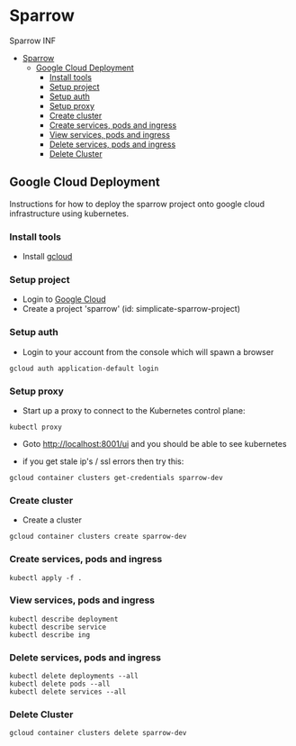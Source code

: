 # Sparrow
Sparrow INF

<!-- TOC -->

- [Sparrow](#sparrow)
    - [Google Cloud Deployment](#google-cloud-deployment)
        - [Install tools](#install-tools)
        - [Setup project](#setup-project)
        - [Setup auth](#setup-auth)
        - [Setup proxy](#setup-proxy)
        - [Create cluster](#create-cluster)
        - [Create services, pods and ingress](#create-services-pods-and-ingress)
        - [View services, pods and ingress](#view-services-pods-and-ingress)
        - [Delete services, pods and ingress](#delete-services-pods-and-ingress)
        - [Delete Cluster](#delete-cluster)

<!-- /TOC -->

## Google Cloud Deployment
Instructions for how to deploy the sparrow project onto google cloud infrastructure using kubernetes.

### Install tools
 - Install [gcloud](https://www.google.com.au/url?sa=t&rct=j&q=&esrc=s&source=web&cd=1&cad=rja&uact=8&ved=0ahUKEwjXr5P4i4bQAhWCJ5QKHWY5B40QFggbMAA&url=https%3A%2F%2Fcloud.google.com%2Fsdk%2F&usg=AFQjCNGJ6NuXLC5eFVGtotHysFNTyoS5-Q&sig2=ZjUH_yGAyQgv0HHODP_4kQ&bvm=bv.137132246,d.dGo)

### Setup project
 - Login to [Google Cloud](https://console.cloud.google.com)
 - Create a project 'sparrow' (id: simplicate-sparrow-project)
 
### Setup auth
- Login to your account from the console which will spawn a browser
```
gcloud auth application-default login
```

### Setup proxy
- Start up a proxy to connect to the Kubernetes control plane:
```
kubectl proxy
``` 
- Goto [http://localhost:8001/ui](http://localhost:8001/ui) and you should be able to see kubernetes


- if you get stale ip's / ssl errors then try this:
```
gcloud container clusters get-credentials sparrow-dev
``` 

### Create cluster

- Create a cluster
```
gcloud container clusters create sparrow-dev
```

### Create services, pods and ingress 
```
kubectl apply -f .
```

### View services, pods and ingress 
```
kubectl describe deployment 
kubectl describe service 
kubectl describe ing
```

### Delete services, pods and ingress 
```
kubectl delete deployments --all
kubectl delete pods --all
kubectl delete services --all
```

### Delete Cluster
``` 
gcloud container clusters delete sparrow-dev 
```